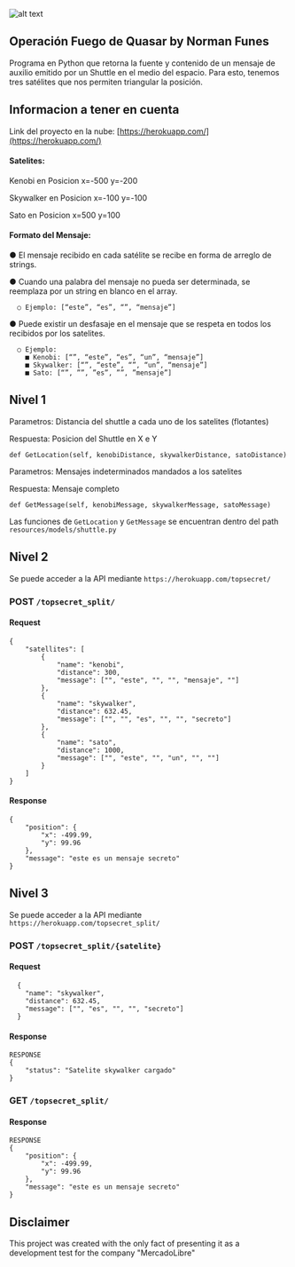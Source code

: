 ![alt text](https://lh3.googleusercontent.com/fxBEPzc-TSycO2wbfC0OCZlhCdalG4raWv3KBx1QJ3x25ftZARu2rkZubT0XiwRZoa15Z4s8rSant631c0JJEmxR59b3y-CQxIGnn7Y "Logo")

## Operación Fuego de Quasar by Norman Funes

Programa en Python que retorna la fuente y contenido de un mensaje de auxilio emitido por un Shuttle en el medio del espacio. Para esto, tenemos tres satélites que nos
permiten triangular la posición.

## Informacion a tener en cuenta
Link del proyecto en la nube: [https://herokuapp.com/](https://herokuapp.com/)

#### Satelites:

Kenobi en Posicion x=-500 y=-200

Skywalker en Posicion x=-100 y=-100

Sato en Posicion x=500 y=100

#### Formato del Mensaje:
  ● El mensaje recibido en cada satélite se recibe en forma de arreglo de strings.
  
   ● Cuando una palabra del mensaje no pueda ser determinada, se reemplaza por un string en blanco en el array.
   
      ○ Ejemplo: [“este”, “es”, “”, “mensaje”]
      
  ● Puede existir un desfasaje en el mensaje que se respeta en todos los recibidos por los satelites.
  
      ○ Ejemplo:
        ■ Kenobi: [“”, “este”, “es”, “un”, “mensaje”]
        ■ Skywalker: [“”, “este”, “”, “un”, “mensaje”]
        ■ Sato: [“”, ””, ”es”, ””, ”mensaje”]

## Nivel 1

Parametros: Distancia del shuttle a cada uno de los satelites (flotantes)

Respuesta: Posicion del Shuttle en X e Y

```def GetLocation(self, kenobiDistance, skywalkerDistance, satoDistance)```


Parametros: Mensajes indeterminados mandados a los satelites

Respuesta: Mensaje completo

```def GetMessage(self, kenobiMessage, skywalkerMessage, satoMessage)```


Las funciones de  ```GetLocation``` y ```GetMessage``` se encuentran dentro del path ```resources/models/shuttle.py```

## Nivel 2

Se puede acceder a la API mediante ```https://herokuapp.com/topsecret/```

### POST ```/topsecret_split/```

#### Request

```
{
    "satellites": [
        {
            "name": "kenobi",
            "distance": 300,
            "message": ["", "este", "", "", "mensaje", ""]
        },
        {
            "name": "skywalker",
            "distance": 632.45,
            "message": ["", "", "es", "", "", "secreto"]
        },
        {
            "name": "sato",
            "distance": 1000,
            "message": ["", "este", "", "un", "", ""]
        }
    ]
}
```

#### Response

```
{
    "position": {
        "x": -499.99,
        "y": 99.96
    },
    "message": "este es un mensaje secreto"
}
```

## Nivel 3

Se puede acceder a la API mediante ```https://herokuapp.com/topsecret_split/```

### POST ```/topsecret_split/{satelite}```

#### Request

```
  {
    "name": "skywalker",
    "distance": 632.45,
    "message": ["", "es", "", "", "secreto"]
  }
```

#### Response

```
RESPONSE
{
    "status": "Satelite skywalker cargado"
}
```

### GET ```/topsecret_split/```

#### Response

```
RESPONSE
{
    "position": {
        "x": -499.99,
        "y": 99.96
    },
    "message": "este es un mensaje secreto"
}
```

## Disclaimer

  This project was created with the only fact of presenting it as a development test for the company "MercadoLibre"

